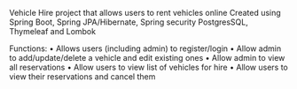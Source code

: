 Vehicle Hire project that allows users to rent vehicles online
Created using Spring Boot, Spring JPA/Hibernate, Spring security PostgresSQL, Thymeleaf and Lombok

Functions:
•	Allows users (including admin) to register/login
•	Allow admin to add/update/delete a vehicle and edit existing ones
•	Allow admin to view all reservations
•	Allow users to view list of vehicles for hire
•	Allow users to view their reservations and cancel them
